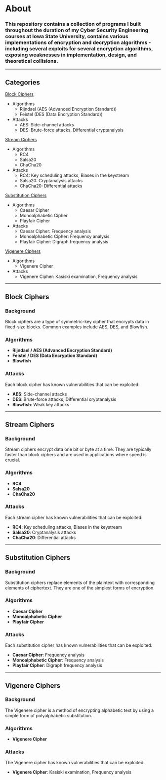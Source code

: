 # About
### This repository contains a collection of programs I built throughout the duration of my Cyber Security Engineering courses at Iowa State University, contains various implementations of encryption and decryption algorithms - including several exploits for several encryption algorithms, exposing weaknesses in implementation, design, and theoretical collisions. 
---
## Categories

[Block Ciphers](https://github.com/jcgarcii/Cryptography-Algorithms/tree/main?tab=readme-ov-file#block-ciphers)
   - Algorithms
     - Rijndael (AES (Advanced Encryption Standard))
     - Feistel (DES (Data Encryption Standard))
   - Attacks
     - AES: Side-channel attacks
     - DES: Brute-force attacks, Differential cryptanalysis

[Stream Ciphers](https://github.com/jcgarcii/Cryptography-Algorithms/tree/main?tab=readme-ov-file#stream-ciphers)
   - Algorithms
     - RC4
     - Salsa20
     - ChaCha20
   - Attacks
     - RC4: Key scheduling attacks, Biases in the keystream
     - Salsa20: Cryptanalysis attacks
     - ChaCha20: Differential attacks

[Substitution Ciphers](https://github.com/jcgarcii/Cryptography-Algorithms/tree/main?tab=readme-ov-file#substitution-ciphers)
   - Algorithms
     - Caesar Cipher
     - Monoalphabetic Cipher
     - Playfair Cipher
   - Attacks
     - Caesar Cipher: Frequency analysis
     - Monoalphabetic Cipher: Frequency analysis
     - Playfair Cipher: Digraph frequency analysis

[Vigenere Ciphers](https://github.com/jcgarcii/Cryptography-Algorithms/tree/main?tab=readme-ov-file#vigenere-ciphers)
   - Algorithms
     - Vigenere Cipher
   - Attacks
     - Vigenere Cipher: Kasiski examination, Frequency analysis
---
## Block Ciphers

### Background
Block ciphers are a type of symmetric-key cipher that encrypts data in fixed-size blocks. Common examples include AES, DES, and Blowfish.

### Algorithms
- **Rijndael / AES (Advanced Encryption Standard)**
- **Feistel / DES (Data Encryption Standard)**
- **Blowfish**

### Attacks
Each block cipher has known vulnerabilities that can be exploited:
- **AES**: Side-channel attacks
- **DES**: Brute-force attacks, Differential cryptanalysis
- **Blowfish**: Weak key attacks

---
## Stream Ciphers

### Background
Stream ciphers encrypt data one bit or byte at a time. They are typically faster than block ciphers and are used in applications where speed is crucial.

### Algorithms
- **RC4**
- **Salsa20**
- **ChaCha20**

### Attacks
Each stream cipher has known vulnerabilities that can be exploited:
- **RC4**: Key scheduling attacks, Biases in the keystream
- **Salsa20**: Cryptanalysis attacks
- **ChaCha20**: Differential attacks


---
## Substitution Ciphers

### Background
Substitution ciphers replace elements of the plaintext with corresponding elements of ciphertext. They are one of the simplest forms of encryption.

### Algorithms
- **Caesar Cipher**
- **Monoalphabetic Cipher**
- **Playfair Cipher**

### Attacks
Each substitution cipher has known vulnerabilities that can be exploited:
- **Caesar Cipher**: Frequency analysis
- **Monoalphabetic Cipher**: Frequency analysis
- **Playfair Cipher**: Digraph frequency analysis

---
## Vigenere Ciphers

### Background
The Vigenere cipher is a method of encrypting alphabetic text by using a simple form of polyalphabetic substitution.

### Algorithms
- **Vigenere Cipher**

### Attacks
The Vigenere cipher has known vulnerabilities that can be exploited:
- **Vigenere Cipher**: Kasiski examination, Frequency analysis

